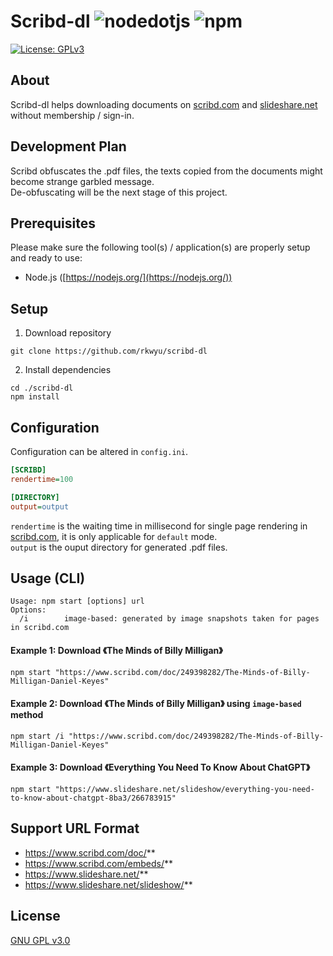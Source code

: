 # Scribd-dl ![nodedotjs](https://img.shields.io/badge/node.js-v21.6.1-339933.svg?style=flat&logo=nodedotjs&logoColor=white) ![npm](https://img.shields.io/badge/npm-10.2.4-dc2c35.svg?style=flat&logo=npm&logoColor=white)
[![License: GPLv3](https://img.shields.io/badge/License-GPLv3-blue.svg)](https://www.gnu.org/licenses/gpl-3.0)

## About ##
Scribd-dl helps downloading documents on [scribd.com](https://www.scribd.com/) and [slideshare.net](https://www.slideshare.net/) without membership / sign-in.  

## Development Plan ##
Scribd obfuscates the .pdf files, the texts copied from the documents might become strange garbled message.  
De-obfuscating will be the next stage of this project.

## Prerequisites ##
Please make sure the following tool(s) / application(s) are properly setup and ready to use:
- Node.js ([https://nodejs.org/](https://nodejs.org/))

## Setup ##
1. Download repository  
```console
git clone https://github.com/rkwyu/scribd-dl
```
2. Install dependencies
```console
cd ./scribd-dl
npm install
```

## Configuration ##
Configuration can be altered in `config.ini`.  
```ini
[SCRIBD]
rendertime=100

[DIRECTORY]
output=output
```
`rendertime` is the waiting time in millisecond for single page rendering in [scribd.com](https://www.scribd.com/), it is only applicable for `default` mode.  
`output` is the ouput directory for generated .pdf files.

## Usage (CLI) ##
```console
Usage: npm start [options] url
Options:  
  /i        image-based: generated by image snapshots taken for pages in scribd.com
```

#### Example 1: Download 《The Minds of Billy Milligan》 ####
```console
npm start "https://www.scribd.com/doc/249398282/The-Minds-of-Billy-Milligan-Daniel-Keyes"
```

#### Example 2: Download 《The Minds of Billy Milligan》 using `image-based` method ####
```console
npm start /i "https://www.scribd.com/doc/249398282/The-Minds-of-Billy-Milligan-Daniel-Keyes"
```

#### Example 3: Download 《Everything You Need To Know About ChatGPT》 ####
```console
npm start "https://www.slideshare.net/slideshow/everything-you-need-to-know-about-chatgpt-8ba3/266783915"
```

## Support URL Format ##
- https://www.scribd.com/doc/**
- https://www.scribd.com/embeds/**
- https://www.slideshare.net/**
- https://www.slideshare.net/slideshow/**

## License ##
[GNU GPL v3.0](LICENSE.md)
